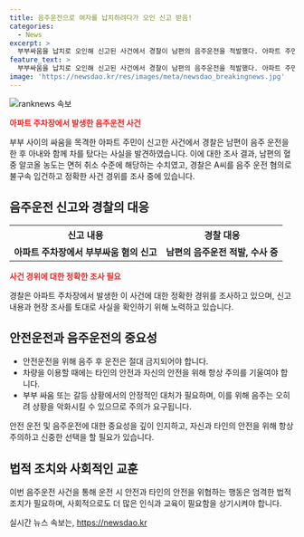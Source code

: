 ```yaml
---
title: 음주운전으로 여자를 납치하려다가 오인 신고 받음!
categories:
  - News
excerpt: >
  부부싸움을 납치로 오인해 신고된 사건에서 경찰이 남편의 음주운전을 적발했다. 아파트 주민이 부부의 차안 싸움을 납치로 오인해 신고했으나, 경찰이 현장조사에서 남편이 음주운전을 한 것을 확인했다. 남편은 면허취소 수준의 음주 측정 결과를 보였고, 경찰은 음주운전 혐의로 수사 중이다.
feature_text: >
  부부싸움을 납치로 오인해 신고된 사건에서 경찰이 남편의 음주운전을 적발했다. 아파트 주민이 부부의 차안 싸움을 납치로 오인해 신고했으나, 경찰이 현장조사에서 남편이 음주운전을 한 것을 확인했다. 남편은 면허취소 수준의 음주 측정 결과를 보였고, 경찰은 음주운전 혐의로 수사 중이다.
image: 'https://newsdao.kr/res/images/meta/newsdao_breakingnews.jpg'
---
```


<p><img src="https://newsdao.kr/res/images/meta/newsdao_breakingnews.jpg" alt="ranknews 속보" /></p>

<p><b><span style="color: #ee2323;">아파트 주차장에서 발생한 음주운전 사건</span></b></p>

<p data-ke-size="size16">부부 사이의 싸움을 목격한 아파트 주민이 신고한 사건에서 경찰은 남편이 음주 운전을 한 후 아내와 함께 차를 탔다는 사실을 발견하였습니다. 이에 대한 조사 결과, 남편의 혈중 알코올 농도는 면허 취소 수준에 해당하는 수치였고, 경찰은 A씨를 음주 운전 혐의로 불구속 입건하고 정확한 사건 경위를 조사 중에 있습니다.</p>

<h2 data-ke-size="size26">음주운전 신고와 경찰의 대응</h2>

<table>
    <tr>
        <th>신고 내용</th>
        <th>경찰 대응</th>
    </tr>
    <tr>
        <td style="text-align: center; height: 17px;"><b>아파트 주차장에서 부부싸움 혐의 신고</b></td>
        <td style="text-align: center; height: 17px;"><b>남편의 음주운전 적발, 수사 중</b></td>
    </tr>
</table>

<p><b><span style="color: #ee2323;">사건 경위에 대한 정확한 조사 필요</span></b></p>

<p data-ke-size="size16">경찰은 아파트 주차장에서 발생한 이 사건에 대한 정확한 경위를 조사하고 있으며, 신고 내용과 현장 조사를 토대로 사실을 확인하기 위해 노력하고 있습니다.</p>

<h2 data-ke-size="size26">안전운전과 음주운전의 중요성</h2>

<ul>
    <li>안전운전을 위해 음주 후 운전은 절대 금지되어야 합니다.</li>
    <li>차량을 이용할 때에는 타인의 안전과 자신의 안전을 위해 항상 주의를 기울여야 합니다.</li>
    <li>부부 싸움 또는 갈등 상황에서의 안정적인 대처가 필요하며, 이를 위해 음주는 오히려 상황을 악화시킬 수 있으므로 주의가 요구됩니다.</li>
</ul>

<p data-ke-size="size16">안전 운전 및 음주운전에 대한 중요성을 깊이 인지하고, 자신과 타인의 안전을 위해 항상 주의하고 신중한 선택을 할 필요가 있습니다.</p>

<h2 data-ke-size="size26">법적 조치와 사회적인 교훈</h2>

<p data-ke-size="size16">이번 음주운전 사건을 통해 운전 시 안전과 타인의 안전을 위협하는 행동은 엄격한 법적 조치가 필요하며, 사회적으로도 더 많은 인식과 교육이 필요함을 상기시켜야 합니다.</p>
실시간 뉴스 속보는, <a href="https://newsdao.kr" rel="dofollow">https://newsdao.kr</a>


